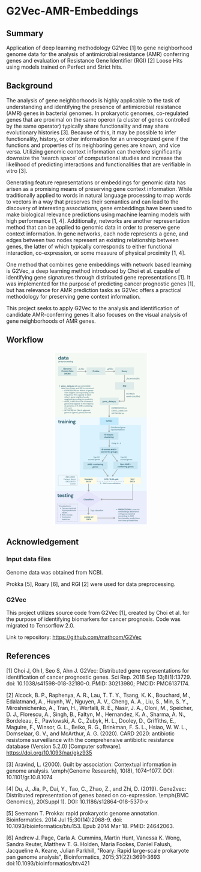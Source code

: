 # G2Vec-AMR-Embeddings

## Summary
Application of deep learning methodology G2Vec [1] to gene neighborhood genome data for the analysis of antimicrobial resistance (AMR) conferring genes and evaluation of Resistance Gene Identifier (RGI) [2] Loose Hits using models trained on Perfect and Strict hits. 

## Background
The analysis of gene neighborhoods is highly applicable to the task of understanding and identifying the presence of antimicrobial resistance (AMR) genes in bacterial genomes. In prokaryotic genomes, co-regulated genes that are proximal on the same operon (a cluster of genes controlled by the same operator) typically share functionality and may share evolutionary histories [3]. Because of this, it may be possible to infer functionality, history, or other information for an unrecognized gene if the functions and properties of its neighboring genes are known, and vice versa. Utilizing genomic context information can therefore significantly downsize the ‘search space’ of computational studies and increase the likelihood of predicting interactions and functionalities that are verifiable in vitro [3].

Generating feature representations or embeddings for genomic data has arisen as a promising means of preserving gene context information.  While traditionally applied to words in natural language processing to map words to vectors in a way that preserves their semantics and can lead to the discovery of interesting associations, gene embeddings have been used to make biological relevance predictions using machine learning models with high performance [1, 4]. Additionally, networks are another representation method that can be applied to genomic data in order to preserve gene context information. In gene networks, each node represents a gene, and edges between two nodes represent an existing relationship between genes, the latter of which typically corresponds to either functional interaction, co-expression, or some measure of physical proximity [1, 4].

One method that combines gene embeddings with network based learning is G2Vec, a deep learning method introduced by Choi et al. capable of identifying gene signatures through distributed gene representations [1]. It was implemented for the purpose of predicting cancer prognostic genes [1], but has relevance for AMR prediction tasks as G2Vec offers a practical methodology for preserving gene context information.

This project seeks to apply G2Vec to the analysis and identification of candidate AMR-conferring genes It also focuses on the visual analysis of gene neighborhoods of AMR genes.

## Workflow

<p align="center">
  <img src="https://github.com/JTL-lab/G2Vec-AMR-Embeddings/blob/main/assets/workflow-visualization.png" alt="Workflow diagram for embedding generation, model training, and use" width=50% height=50%>
</p>

## Acknowledgement

### Input data files

Genome data was obtained from NCBI.

Prokka [5], Roary [6], and RGI [2] were used for data preprocessing.

### G2Vec 
This project utilizes source code from G2Vec [1], created by Choi et al. for the purpose of identifying biomarkers for cancer prognosis. Code was migrated to Tensorflow 2.0.

Link to repository: https://github.com/mathcom/G2Vec

## References

[1] Choi J, Oh I, Seo S, Ahn J. G2Vec: Distributed gene representations for identification of cancer prognostic genes. Sci Rep. 2018 Sep 13;8(1):13729. doi: 10.1038/s41598-018-32180-0. PMID: 30213980; PMCID: PMC6137174.

[2] Alcock, B. P., Raphenya, A. R., Lau, T. T. Y., Tsang, K. K., Bouchard, M., Edalatmand, A., Huynh, W., Nguyen, A. V., Cheng, A. A., Liu, S., Min, S. Y., Miroshnichenko, A., Tran, H., Werfalli, R. E., Nasir, J. A., Oloni, M., Speicher, D. J., Florescu, A., Singh, B., Faltyn, M., Hernandez, K. A., Sharma, A. N., Bordeleau, E., Pawlowski, A. C., Zubyk, H. L., Dooley, D., Griffiths, E., Maguire, F., Winsor, G. L., Beiko, R. G., Brinkman, F. S. L., Hsiao, W. W. L., Domselaar, G. V., and McArthur, A. G. (2020). CARD 2020: antibiotic resistome surveillance with the comprehensive antibiotic resistance database (Version 5.2.0) [Computer software]. https://doi.org/10.1093/nar/gkz935

[3] Aravind, L. (2000). Guilt by association: Contextual information in genome analysis. \emph{Genome Research}, 10(8), 1074–1077. DOI: 10.1101/gr.10.8.1074

[4] Du, J., Jia, P., Dai, Y., Tao, C., Zhao, Z., and Zhi, D. (2019). Gene2vec: Distributed representation of genes based on co-expression. \emph{BMC Genomics}, 20(Suppl 1). DOI: 10.1186/s12864-018-5370-x

[5] Seemann T. Prokka: rapid prokaryotic genome annotation. Bioinformatics. 2014 Jul 15;30(14):2068-9. doi: 10.1093/bioinformatics/btu153. Epub 2014 Mar 18. PMID: 24642063.

[6] Andrew J. Page, Carla A. Cummins, Martin Hunt, Vanessa K. Wong, Sandra Reuter, Matthew T. G. Holden, Maria Fookes, Daniel Falush, Jacqueline A. Keane, Julian Parkhill, "Roary: Rapid large-scale prokaryote pan genome analysis", Bioinformatics, 2015;31(22):3691-3693 doi:10.1093/bioinformatics/btv421



